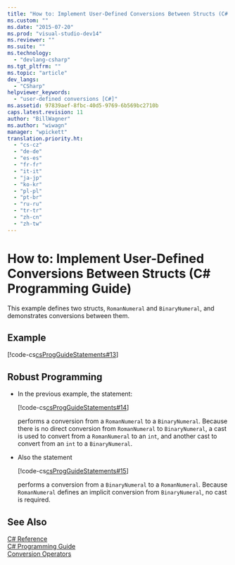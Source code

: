 ```yaml
---
title: "How to: Implement User-Defined Conversions Between Structs (C# Programming Guide) | Microsoft Docs"
ms.custom: ""
ms.date: "2015-07-20"
ms.prod: "visual-studio-dev14"
ms.reviewer: ""
ms.suite: ""
ms.technology: 
  - "devlang-csharp"
ms.tgt_pltfrm: ""
ms.topic: "article"
dev_langs: 
  - "CSharp"
helpviewer_keywords: 
  - "user-defined conversions [C#]"
ms.assetid: 97839aef-8fbc-40d5-9769-6b569bc2710b
caps.latest.revision: 11
author: "BillWagner"
ms.author: "wiwagn"
manager: "wpickett"
translation.priority.ht: 
  - "cs-cz"
  - "de-de"
  - "es-es"
  - "fr-fr"
  - "it-it"
  - "ja-jp"
  - "ko-kr"
  - "pl-pl"
  - "pt-br"
  - "ru-ru"
  - "tr-tr"
  - "zh-cn"
  - "zh-tw"
---
```

# How to: Implement User-Defined Conversions Between Structs (C# Programming Guide)
This example defines two structs, `RomanNumeral` and `BinaryNumeral`, and demonstrates conversions between them.  
  
## Example  
 [!code-cs[csProgGuideStatements#13](../../../csharp/programming-guide/classes-and-structs/codesnippet/CSharp/how-to-implement-user-defined-conversions-between-structs_1.cs)]  
  
## Robust Programming  
  
-   In the previous example, the statement:  
  
     [!code-cs[csProgGuideStatements#14](../../../csharp/programming-guide/classes-and-structs/codesnippet/CSharp/how-to-implement-user-defined-conversions-between-structs_2.cs)]  
  
     performs a conversion from a `RomanNumeral` to a `BinaryNumeral`. Because there is no direct conversion from `RomanNumeral` to `BinaryNumeral`, a cast is used to convert from a `RomanNumeral` to an `int`, and another cast to convert from an `int` to a `BinaryNumeral`.  
  
-   Also the statement  
  
     [!code-cs[csProgGuideStatements#15](../../../csharp/programming-guide/classes-and-structs/codesnippet/CSharp/how-to-implement-user-defined-conversions-between-structs_3.cs)]  
  
     performs a conversion from a `BinaryNumeral` to a `RomanNumeral`. Because `RomanNumeral` defines an implicit conversion from `BinaryNumeral`, no cast is required.  
  
## See Also  
 [C# Reference](../../../csharp/language-reference/index.md)   
 [C# Programming Guide](../../../csharp/programming-guide/index.md)   
 [Conversion Operators](../../../csharp/programming-guide/statements-expressions-operators/conversion-operators.md)